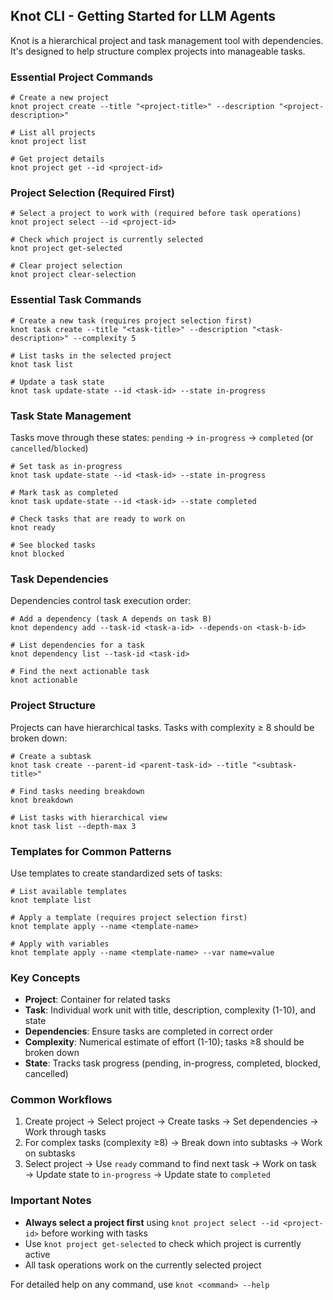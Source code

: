 ## Knot CLI - Getting Started for LLM Agents

Knot is a hierarchical project and task management tool with dependencies. It's designed to help structure complex projects into manageable tasks.

### Essential Project Commands

```
# Create a new project
knot project create --title "<project-title>" --description "<project-description>"

# List all projects
knot project list

# Get project details
knot project get --id <project-id>
```

### Project Selection (Required First)

```
# Select a project to work with (required before task operations)
knot project select --id <project-id>

# Check which project is currently selected
knot project get-selected

# Clear project selection
knot project clear-selection
```

### Essential Task Commands

```
# Create a new task (requires project selection first)
knot task create --title "<task-title>" --description "<task-description>" --complexity 5

# List tasks in the selected project
knot task list

# Update a task state
knot task update-state --id <task-id> --state in-progress
```

### Task State Management

Tasks move through these states: `pending` → `in-progress` → `completed` (or `cancelled`/`blocked`)

```
# Set task as in-progress
knot task update-state --id <task-id> --state in-progress

# Mark task as completed
knot task update-state --id <task-id> --state completed

# Check tasks that are ready to work on
knot ready

# See blocked tasks
knot blocked
```

### Task Dependencies

Dependencies control task execution order:

```
# Add a dependency (task A depends on task B)
knot dependency add --task-id <task-a-id> --depends-on <task-b-id>

# List dependencies for a task
knot dependency list --task-id <task-id>

# Find the next actionable task
knot actionable
```

### Project Structure

Projects can have hierarchical tasks. Tasks with complexity ≥ 8 should be broken down:

```
# Create a subtask
knot task create --parent-id <parent-task-id> --title "<subtask-title>"

# Find tasks needing breakdown
knot breakdown

# List tasks with hierarchical view
knot task list --depth-max 3
```

### Templates for Common Patterns

Use templates to create standardized sets of tasks:

```
# List available templates
knot template list

# Apply a template (requires project selection first)
knot template apply --name <template-name>

# Apply with variables
knot template apply --name <template-name> --var name=value
```

### Key Concepts
- **Project**: Container for related tasks
- **Task**: Individual work unit with title, description, complexity (1-10), and state
- **Dependencies**: Ensure tasks are completed in correct order
- **Complexity**: Numerical estimate of effort (1-10); tasks ≥8 should be broken down
- **State**: Tracks task progress (pending, in-progress, completed, blocked, cancelled)

### Common Workflows

1. Create project → Select project → Create tasks → Set dependencies → Work through tasks
2. For complex tasks (complexity ≥8) → Break down into subtasks → Work on subtasks
3. Select project → Use `ready` command to find next task → Work on task → Update state to `in-progress` → Update state to `completed`

### Important Notes

- **Always select a project first** using `knot project select --id <project-id>` before working with tasks
- Use `knot project get-selected` to check which project is currently active
- All task operations work on the currently selected project

For detailed help on any command, use `knot <command> --help`